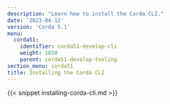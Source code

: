 ```yaml
---
description: "Learn how to install the Corda CLI."
date: '2023-04-12'
version: 'Corda 5.1'
menu:
  corda51:
    identifier: corda51-develop-cli
    weight: 1050
    parent: corda51-develop-tooling   
section_menu: corda51
title: Installing the Corda CLI
---
```

{{< snippet installing-corda-cli.md >}}